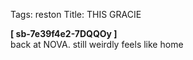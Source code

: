 Tags: reston
Title: THIS GRACIE
  
**[ sb-7e39f4e2-7DQQOy ]**  
back at NOVA. still weirdly feels like home